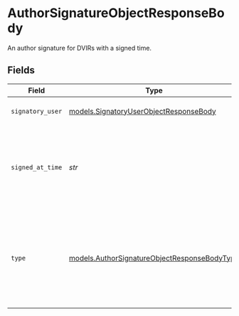 # AuthorSignatureObjectResponseBody

An author signature for DVIRs with a signed time.


## Fields

| Field                                                                                              | Type                                                                                               | Required                                                                                           | Description                                                                                        | Example                                                                                            |
| -------------------------------------------------------------------------------------------------- | -------------------------------------------------------------------------------------------------- | -------------------------------------------------------------------------------------------------- | -------------------------------------------------------------------------------------------------- | -------------------------------------------------------------------------------------------------- |
| `signatory_user`                                                                                   | [models.SignatoryUserObjectResponseBody](../models/signatoryuserobjectresponsebody.md)             | :heavy_check_mark:                                                                                 | The user who signed the DVIR.                                                                      |                                                                                                    |
| `signed_at_time`                                                                                   | *str*                                                                                              | :heavy_check_mark:                                                                                 | The time when the DVIR was signed. UTC timestamp in RFC 3339 format.                               | 2020-01-27T07:06:25Z                                                                               |
| `type`                                                                                             | [models.AuthorSignatureObjectResponseBodyType](../models/authorsignatureobjectresponsebodytype.md) | :heavy_check_mark:                                                                                 | Whether the DVIR was submitted by a driver or mechanic.  Valid values: `driver`, `mechanic`        | driver                                                                                             |